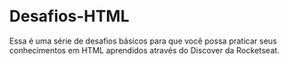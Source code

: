 # Desafios-HTML
Essa é uma série de desafios básicos para que você possa praticar seus conhecimentos em HTML aprendidos através do Discover da Rocketseat. 

